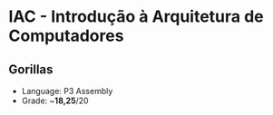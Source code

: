 # IAC - Introdução à Arquitetura de Computadores

## Gorillas
- Language: P3 Assembly
- Grade: ~**18,25**/20
